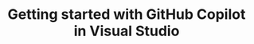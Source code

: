 ---
title: Getting started with GitHub Copilot in Visual Studio
intro: 'ADD INTRO.'
versions:
  versions:
  fpt: '*'
  ghec: '*'
topics: 
  - Copilot
---